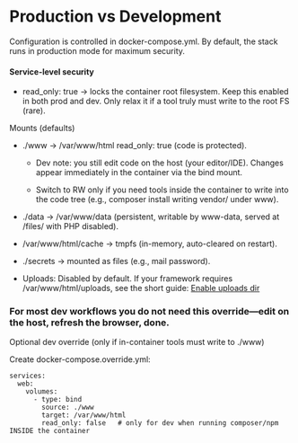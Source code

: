 # Production vs Development

Configuration is controlled in docker-compose.yml.
By default, the stack runs in production mode for maximum security.

#### Service-level security

- read_only: true → locks the container root filesystem.
Keep this enabled in both prod and dev. Only relax it if a tool truly must write to the root FS (rare).

Mounts (defaults)

- ./www → /var/www/html read_only: true (code is protected).

  - Dev note: you still edit code on the host (your editor/IDE). Changes appear immediately in the container via the bind mount.

  - Switch to RW only if you need tools inside the container to write into the code tree (e.g., composer install writing vendor/ under www).

- ./data → /var/www/data (persistent, writable by www-data, served at /files/ with PHP disabled).

- /var/www/html/cache → tmpfs (in-memory, auto-cleared on restart).

- ./secrets → mounted as files (e.g., mail password).

- Uploads: Disabled by default. If your framework requires /var/www/html/uploads, see the short guide: [Enable uploads dir](notes/uploads.md)

### For most dev workflows you do not need this override—edit on the host, refresh the browser, done.
Optional dev override (only if in-container tools must write to ./www)

Create docker-compose.override.yml:
```
services:
  web:
    volumes:
      - type: bind
        source: ./www
        target: /var/www/html
        read_only: false   # only for dev when running composer/npm INSIDE the container
```

